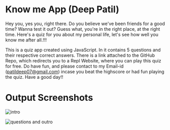 # Know me App (Deep Patil)

Hey you, yes you, right there. Do you believe we've been friends for a good time? Wanna test it out? Guess what, you're in the right place, at the right time. Here's a quiz for you about my personal life, let's see how well you know me after all.!!!

This is a quiz app created using JavaScript. 
In it contains 5 questions and their respective correct answers.
There is a link attached to the GitHub Repo, which redirects you to a Repl Website, where you can play this quiz for free.
Do have fun, and please contact to my Email-id (patildeep07@gmail.com) incase you beat the highscore or had fun playing the quiz.
Have a good day!!

# Output Screenshots

![intro](https://user-images.githubusercontent.com/59699631/189333527-f399cd32-ef33-4c1e-93e7-6cf401711665.png)

![questions and outro](https://user-images.githubusercontent.com/59699631/189333464-2f072698-d334-4c40-809a-8d51d4009848.png)


